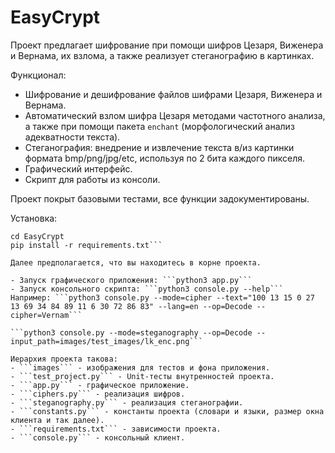 # EasyCrypt

Проект предлагает шифрование при помощи шифров Цезаря, Виженера и Вернама, их взлома, а также реализует стеганографию в картинках.

Функционал:
- Шифрование и дешифрование файлов шифрами Цезаря, Виженера и Вернама.
- Автоматический взлом шифра Цезаря методами частотного анализа, а также при помощи пакета ```enchant``` (морфологический анализ адекватности текста).
- Стеганография: внедрение и извлечение текста в/из картинки формата bmp/png/jpg/etc, используя по 2 бита каждого пикселя.
- Графический интерфейс.
- Скрипт для работы из консоли.


Проект покрыт базовыми тестами, все функции задокументированы.

Установка:

```git clone git@github.com:notdenied/EasyCrypt.git
cd EasyCrypt
pip install -r requirements.txt```

Далее предполагается, что вы находитесь в корне проекта.

- Запуск графического приложения: ```python3 app.py```
- Запуск консольного скрипта: ```python3 console.py --help```
Например: ```python3 console.py --mode=cipher --text="100 13 15 0 27 13 69 34 84 89 11 6 30 72 86 83" --lang=en --op=Decode --cipher=Vernam```

```python3 console.py --mode=steganography --op=Decode --input_path=images/test_images/lk_enc.png```

Иерархия проекта такова:
- ```images``` - изображения для тестов и фона приложения.
- ```test_project.py``` - Unit-тесты внутренностей проекта.
- ```app.py``` - графическое приложение.
- ```ciphers.py``` - реализация шифров.
- ```steganography.py``` - реализация стеганографии.
- ```constants.py``` - константы проекта (словари и языки, размер окна клиента и так далее).
- ```requirements.txt``` - зависимости проекта.
- ```console.py``` - консольный клиент.
